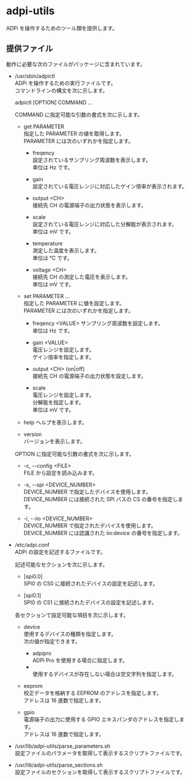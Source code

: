 adpi-utils
==========

ADPi を操作するためのツール類を提供します。

## 提供ファイル
動作に必要な次のファイルがパッケージに含まれています。

* /usr/sbin/adpictl  
  ADPi を操作するための実行ファイルです。  
  コマンドラインの構文を次に示します。  

  adpictl [OPTION] COMMAND ...

  COMMAND に指定可能な引数の書式を次に示します。  

  + get PARAMETER  
    指定した PARAMETER の値を取得します。  
    PARAMETER には次のいずれかを指定します。  

    - freqency  
      設定されているサンプリング周波数を表示します。  
      単位は Hz です。  

    - gain  
      設定されている電圧レンジに対応したゲイン倍率が表示されます。  

    - output \<CH\>  
      接続先 CH の電源端子の出力状態を表示します。  

    - scale  
      設定されている電圧レンジに対応した分解能が表示されます。  
      単位は mV です。  

    - temperature  
      測定した温度を表示します。  
      単位は ℃ です。  

    - voltage \<CH\>  
      接続先 CH の測定した電圧を表示します。  
      単位は mV です。  

  + set PARAMETER ...  
    指定した PARAMETER に値を設定します。  
    PARAMETER には次のいずれかを指定します。  

    - freqency \<VALUE\>
      サンプリング周波数を設定します。  
      単位は Hz です。  

    - gain \<VALUE\>  
      電圧レンジを設定します。  
      ゲイン倍率を指定します。  

    - output \<CH\> {on|off}  
      接続先 CH の電源端子の出力状態を設定します。  

    - scale  
      電圧レンジを設定します。  
      分解能を指定します。  
      単位は mV です。  

  + help
    ヘルプを表示します。

  + version  
    バージョンを表示します。  

  OPTION に指定可能な引数の書式を次に示します。  

  + -c, --config \<FILE\>  
    FILE から設定を読み込みます。  

  + -s, --spi <DEVICE_NUMBER>  
    DEVICE_NUMBER で指定したデバイスを使用します。  
    DEVICE_NUMBER には接続された SPI バスの CS の番号を指定します。  

  + -i, --iio <DEVICE_NUMBER>  
    DEVICE_NUMBER で指定されたデバイスを使用します。  
    DEVICE_NUMBER には認識された iio:device の番号を指定します。  

* /etc/adpi.conf  
  ADPi の設定を記述するファイルです。  

  記述可能なセクションを次に示します。  

  + [spi0.0]  
    SPI0 の CS0 に接続されたデバイスの設定を記述します。  

  + [spi0.1]  
    SPI0 の CS1 に接続されたデバイスの設定を記述します。  

  各セクションで設定可能な項目を次に示します。  

  + device  
    使用するデバイスの種類を指定します。  
    次の値が指定できます。  
    - adpipro  
      ADPi Pro を使用する場合に指定します。
    - &nbsp;  
      使用するデバイスが存在しない場合は空文字列を指定します。

  + eeprom  
    校正データを格納する EEPROM のアドレスを指定します。  
    アドレスは 16 進数で指定します。  

  + gpio  
    電源端子の出力に使用する GPIO エキスパンダのアドレスを指定します。  
    アドレスは 16 進数で指定します。  

* /usr/lib/adpi-utils/parse_parameters.sh  
  設定ファイルのパラメータを取得して表示するスクリプトファイルです。  

* /usr/lib/adpi-utils/parse_sections.sh  
  設定ファイルのセクションを取得して表示するスクリプトファイルです。  
